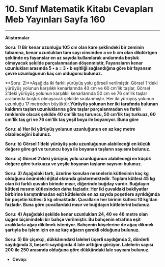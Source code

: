 # 10. Sınıf Matematik Kitabı Cevapları Meb Yayınları Sayfa 160

---

**Alıştırmalar**

**Soru: 1) Bir kenar uzunluğu 105 cm olan kare şeklindeki bir zeminin tabanına, kenar uzunlukları tam sayı cinsinden a ve b cm olan dikdörtgen şeklinde eş fayanslar en az sayıda kullanılarak aralarında boşluk olmayacak şekilde parçalanmadan döşenmiştir, Fayansların kenar uzunlukları arasında 5 • a = 3 • b eşitliği sağlandığına göre bir fayansın çevre uzunluğunun kaç cm olduğunu bulunuz.**

**Soru: 2)**Aşağıda iki farklı yürüyüş yolu görseli verilmiştir. Görsel 1 ‘deki yürüyüş yolunun karşılıklı kenarlarında 40 cm ve 60 cm’lik taşlar, Görsel 2’deki yürüyüş yolunun karşılıklı kenarlarında 50 cm ve 76 cm’lik taşlar aralarında boşluk olmayacak şekilde sıralanmıştır. Her iki yürüyüş yolunun uzunluğu 17 metreden büyüktür.**Yürüyüş yolunun her iki tarafında bulunan kaldırım taşları uzunluklarına göre taşlar parçalanmadan ve farklı renklerde olacak şekilde 40 cm’lik taş turuncu, 50 cm’lik taş turkuaz, 60 cm’lik taş gri ve 76 cm’lik taş yeşil boya ile boyanıyor. Buna göre**

**Soru: a) Her iki yürüyüş yolunun uzunluğunun en az kaç metre olabileceğini bulunuz.**

**Soru: b) Görsel 1’deki yürüyüş yolu uzunluğunun alabileceği en küçük değere göre gri ve turuncu boya ile boyanan taşların sayısını bulunuz.**

**Soru: c) Görsel 2’deki yürüyüş yolu uzunluğunun alabileceği en küçük değere göre turkuaza ve yeşile boyanan taşların sayısını bulunuz.**

**Soru: 3) Aşağıdaki tartı, üzerine konulan nesnelerin kütlesinin kaç kg olduğunu önündeki dijital ekranda göstermektedir. Toplam kütlesi 45 kg olan iki farklı çuvalın birinde mısır, diğerinde buğday vardır. Buğdayın kütlesi mısırın kütlesinden daha fazladır. Her iki çuvaldaki bakliyatlar birbirine karıştırılmadan eşit kütlelerde en az sayıda poşetlere ayrıldığında bir poşetin kütlesi 5 kg olmaktadır. Çuvalların her birinin kütlesi 10 kg’dan fazladır. Buna göre çuvallardaki mısır ve buğdayın kütlelerini bulunuz.**

**Soru: 4) Aşağıdaki şekilde kenar uzunlukları 24, 40 ve 48 metre olan üçgen biçimindeki bir bahçe verilmiştir. Bu bahçenin etrafına eşit aralıklarla ağaç dikilmek isteniyor. Bahçenin köşelerine de ağaç dikmek şartıyla bu işlem için en az kaç ağacın gerekli olduğunu bulunuz.**

**Soru: 5) Bir çiçekçi, dükkânındaki laleleri üçerli saydığında 2, dörderli saydığında 3, beşerli saydığında 4 lale arttığını görüyor. Lalelerin sayısı 200 ile 250 arasında olduğuna göre dükkândaki lale sayısını bulunuz.**

-   **Cevap**: